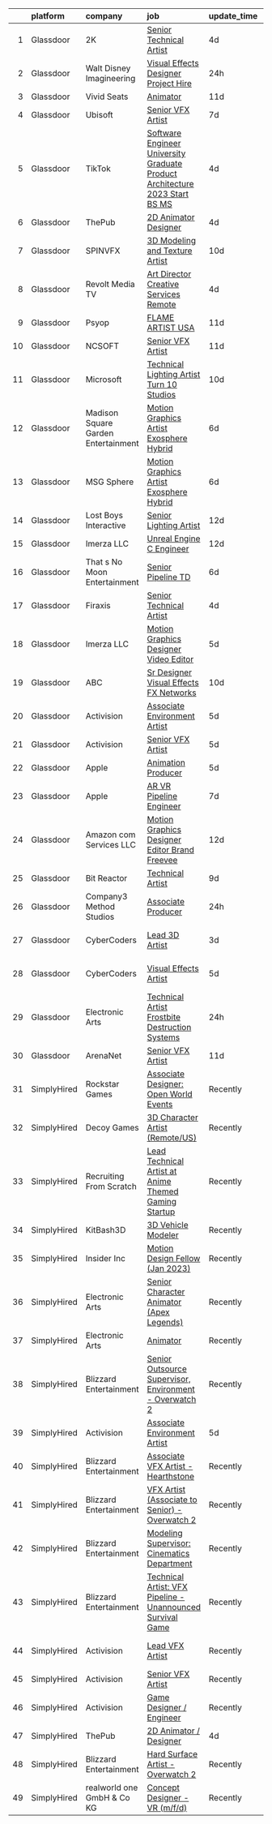 

|    | platform    | company                             | job                                                                                                                                                                                                                                                                                                                                                                                                                                                                                                                                                                                                                                                                                                                                                                                                                                                                                                                                                                                                                                                                                                                                                                                                                                                                                                                                                            | update_time   | location                       |
|---:|:------------|:------------------------------------|:---------------------------------------------------------------------------------------------------------------------------------------------------------------------------------------------------------------------------------------------------------------------------------------------------------------------------------------------------------------------------------------------------------------------------------------------------------------------------------------------------------------------------------------------------------------------------------------------------------------------------------------------------------------------------------------------------------------------------------------------------------------------------------------------------------------------------------------------------------------------------------------------------------------------------------------------------------------------------------------------------------------------------------------------------------------------------------------------------------------------------------------------------------------------------------------------------------------------------------------------------------------------------------------------------------------------------------------------------------------|:--------------|:-------------------------------|
|  1 | Glassdoor   | 2K                                  | [Senior Technical Artist](https://www.glassdoor.com/partner/jobListing.htm?pos=127&ao=1136043&s=58&guid=0000018359c22a05992c08ca38f1785f&src=GD_JOB_AD&t=SR&vt=w&ea=1&cs=1_a13d2618&cb=1663658240852&jobListingId=1008143333430&jrtk=3-0-1gdcs4ah8ii1l801-1gdcs4ahqg2ds800-c9e68923315849ab-)                                                                                                                                                                                                                                                                                                                                                                                                                                                                                                                                                                                                                                                                                                                                                                                                                                                                                                                                                                                                                                                                  | 4d            | Sparks Glencoe, MD             |
|  2 | Glassdoor   | Walt Disney Imagineering            | [Visual Effects Designer  Project Hire](https://www.glassdoor.com/partner/jobListing.htm?pos=101&ao=1110586&s=58&guid=0000018359c22a05992c08ca38f1785f&src=GD_JOB_AD&t=SR&vt=w&cs=1_4bbfdaba&cb=1663658240850&jobListingId=1008149797574&cpc=F41FEAB56D215062&jrtk=3-0-1gdcs4ah8ii1l801-1gdcs4ahqg2ds800-08734edc98213cb1--6NYlbfkN0DAFTyt7pbDCC2JPO79CSdi1dIb81yjczP5qsKcZIxgiYm3-7g-689UDqHItQTwke_1iYTX3ZIPK_p2U2SmgmUPBBM1sa_qXvgZ_RYurdh-p181xA1JoYNLkPfGMQHG5B88g_mdJRiIFx_NMvbfZ-lZTnWrzYvFT_WOEZ3HB8NRDOZDed5Pi7zL78eEXLPf5Vex-jzEFFyR1ZfGzGlnZoSFkNODFTH-sUdCF7TEKLbgtYQx2ZXVa0x_PLUQaBeh2e3GfscK5GmQx55Em7O_mhAzCcDHXoO9MlE1oW8Ly70HB7lI3Vl6xEXLwrAW2N6fto6Ger2k8-R0L1QW7e63MSYMzyzgFLQrVyTqJmqZmLlwMycqDg-44RRwyFoX7nPVE9Qn2nEmJG6hn1QlMZM45ejdjV9Lmtk8TJbNTcvVgpvTw5v6WblPPxqSb1YL6OVABxk%3D)                                                                                                                                                                                                                                                                                                                                                                                                                                                                                                                                                      | 24h           | Glendale, CA                   |
|  3 | Glassdoor   | Vivid Seats                         | [Animator](https://www.glassdoor.com/partner/jobListing.htm?pos=109&ao=1136043&s=58&guid=0000018359c22a05992c08ca38f1785f&src=GD_JOB_AD&t=SR&vt=w&cs=1_7b5833a2&cb=1663658240851&jobListingId=1008126512823&jrtk=3-0-1gdcs4ah8ii1l801-1gdcs4ahqg2ds800-8e9d053226ae77e5-)                                                                                                                                                                                                                                                                                                                                                                                                                                                                                                                                                                                                                                                                                                                                                                                                                                                                                                                                                                                                                                                                                      | 11d           | Remote                         |
|  4 | Glassdoor   | Ubisoft                             | [Senior VFX Artist](https://www.glassdoor.com/partner/jobListing.htm?pos=115&ao=1136043&s=58&guid=0000018359c22a05992c08ca38f1785f&src=GD_JOB_AD&t=SR&vt=w&cs=1_c7f2380e&cb=1663658240851&jobListingId=1008135525940&jrtk=3-0-1gdcs4ah8ii1l801-1gdcs4ahqg2ds800-ec4295f5cc4e276e-)                                                                                                                                                                                                                                                                                                                                                                                                                                                                                                                                                                                                                                                                                                                                                                                                                                                                                                                                                                                                                                                                             | 7d            | Cary, NC                       |
|  5 | Glassdoor   | TikTok                              | [Software Engineer  University Graduate  Product Architecture    2023 Start  BS MS ](https://www.glassdoor.com/partner/jobListing.htm?pos=105&ao=1136043&s=58&guid=0000018359c22a05992c08ca38f1785f&src=GD_JOB_AD&t=SR&vt=w&cs=1_6e12b65f&cb=1663658240850&jobListingId=1008142242897&jrtk=3-0-1gdcs4ah8ii1l801-1gdcs4ahqg2ds800-7aab6f1fddecc8de-)                                                                                                                                                                                                                                                                                                                                                                                                                                                                                                                                                                                                                                                                                                                                                                                                                                                                                                                                                                                                            | 4d            | Mountain View, CA              |
|  6 | Glassdoor   | ThePub                              | [2D Animator   Designer](https://www.glassdoor.com/partner/jobListing.htm?pos=106&ao=1136043&s=58&guid=0000018359c22a05992c08ca38f1785f&src=GD_JOB_AD&t=SR&vt=w&cs=1_63edc23c&cb=1663658240850&jobListingId=1008143841448&jrtk=3-0-1gdcs4ah8ii1l801-1gdcs4ahqg2ds800-478725d2c58d3591-)                                                                                                                                                                                                                                                                                                                                                                                                                                                                                                                                                                                                                                                                                                                                                                                                                                                                                                                                                                                                                                                                        | 4d            | Chicago, IL                    |
|  7 | Glassdoor   | SPINVFX                             | [3D Modeling and Texture Artist](https://www.glassdoor.com/partner/jobListing.htm?pos=111&ao=1136043&s=58&guid=0000018359c22a05992c08ca38f1785f&src=GD_JOB_AD&t=SR&vt=w&ea=1&cs=1_f41cd3f3&cb=1663658240851&jobListingId=1008129805093&jrtk=3-0-1gdcs4ah8ii1l801-1gdcs4ahqg2ds800-0013809610223a72-)                                                                                                                                                                                                                                                                                                                                                                                                                                                                                                                                                                                                                                                                                                                                                                                                                                                                                                                                                                                                                                                           | 10d           | Atlanta, GA                    |
|  8 | Glassdoor   | Revolt Media   TV                   | [Art Director  Creative Services    Remote](https://www.glassdoor.com/partner/jobListing.htm?pos=119&ao=1136043&s=58&guid=0000018359c22a05992c08ca38f1785f&src=GD_JOB_AD&t=SR&vt=w&ea=1&cs=1_4ecc1258&cb=1663658240852&jobListingId=1008143285487&jrtk=3-0-1gdcs4ah8ii1l801-1gdcs4ahqg2ds800-3569d11525b8b524-)                                                                                                                                                                                                                                                                                                                                                                                                                                                                                                                                                                                                                                                                                                                                                                                                                                                                                                                                                                                                                                                | 4d            | Los Angeles, CA                |
|  9 | Glassdoor   | Psyop                               | [FLAME ARTIST  USA ](https://www.glassdoor.com/partner/jobListing.htm?pos=122&ao=1136043&s=58&guid=0000018359c22a05992c08ca38f1785f&src=GD_JOB_AD&t=SR&vt=w&cs=1_52a478f7&cb=1663658240852&jobListingId=1008127903946&jrtk=3-0-1gdcs4ah8ii1l801-1gdcs4ahqg2ds800-a132f7ac49e6d83b-)                                                                                                                                                                                                                                                                                                                                                                                                                                                                                                                                                                                                                                                                                                                                                                                                                                                                                                                                                                                                                                                                            | 11d           | New York, NY                   |
| 10 | Glassdoor   | NCSOFT                              | [Senior VFX Artist](https://www.glassdoor.com/partner/jobListing.htm?pos=118&ao=1136043&s=58&guid=0000018359c22a05992c08ca38f1785f&src=GD_JOB_AD&t=SR&vt=w&ea=1&cs=1_94c9ba61&cb=1663658240851&jobListingId=1008127732861&jrtk=3-0-1gdcs4ah8ii1l801-1gdcs4ahqg2ds800-d473e9d297ca0c28-)                                                                                                                                                                                                                                                                                                                                                                                                                                                                                                                                                                                                                                                                                                                                                                                                                                                                                                                                                                                                                                                                        | 11d           | Bellevue, WA                   |
| 11 | Glassdoor   | Microsoft                           | [Technical Lighting Artist   Turn 10 Studios](https://www.glassdoor.com/partner/jobListing.htm?pos=120&ao=1136043&s=58&guid=0000018359c22a05992c08ca38f1785f&src=GD_JOB_AD&t=SR&vt=w&cs=1_5ce75b60&cb=1663658240852&jobListingId=1008129981036&jrtk=3-0-1gdcs4ah8ii1l801-1gdcs4ahqg2ds800-4918a6e6feee778c-)                                                                                                                                                                                                                                                                                                                                                                                                                                                                                                                                                                                                                                                                                                                                                                                                                                                                                                                                                                                                                                                   | 10d           | Redmond, WA                    |
| 12 | Glassdoor   | Madison Square Garden Entertainment | [Motion Graphics Artist  Exosphere    Hybrid](https://www.glassdoor.com/partner/jobListing.htm?pos=129&ao=1136043&s=58&guid=0000018359c22a05992c08ca38f1785f&src=GD_JOB_AD&t=SR&vt=w&cs=1_ae56833e&cb=1663658240852&jobListingId=1008137151674&jrtk=3-0-1gdcs4ah8ii1l801-1gdcs4ahqg2ds800-3dff6709842d7a85-)                                                                                                                                                                                                                                                                                                                                                                                                                                                                                                                                                                                                                                                                                                                                                                                                                                                                                                                                                                                                                                                   | 6d            | Burbank, CA                    |
| 13 | Glassdoor   | MSG Sphere                          | [Motion Graphics Artist  Exosphere    Hybrid](https://www.glassdoor.com/partner/jobListing.htm?pos=125&ao=1136043&s=58&guid=0000018359c22a05992c08ca38f1785f&src=GD_JOB_AD&t=SR&vt=w&cs=1_2129876e&cb=1663658240852&jobListingId=1008136910250&jrtk=3-0-1gdcs4ah8ii1l801-1gdcs4ahqg2ds800-ec7cc51d50d89f8a-)                                                                                                                                                                                                                                                                                                                                                                                                                                                                                                                                                                                                                                                                                                                                                                                                                                                                                                                                                                                                                                                   | 6d            | Burbank, CA                    |
| 14 | Glassdoor   | Lost Boys Interactive               | [Senior Lighting Artist](https://www.glassdoor.com/partner/jobListing.htm?pos=128&ao=1136043&s=58&guid=0000018359c22a05992c08ca38f1785f&src=GD_JOB_AD&t=SR&vt=w&ea=1&cs=1_5da14a37&cb=1663658240852&jobListingId=1008124948273&jrtk=3-0-1gdcs4ah8ii1l801-1gdcs4ahqg2ds800-26a4a2f30f46c7ef-)                                                                                                                                                                                                                                                                                                                                                                                                                                                                                                                                                                                                                                                                                                                                                                                                                                                                                                                                                                                                                                                                   | 12d           | Remote                         |
| 15 | Glassdoor   | Imerza  LLC                         | [Unreal Engine   C   Engineer](https://www.glassdoor.com/partner/jobListing.htm?pos=116&ao=1136043&s=58&guid=0000018359c22a05992c08ca38f1785f&src=GD_JOB_AD&t=SR&vt=w&ea=1&cs=1_38c554cc&cb=1663658240851&jobListingId=1008122462070&jrtk=3-0-1gdcs4ah8ii1l801-1gdcs4ahqg2ds800-e87ac44f608c4a3b-)                                                                                                                                                                                                                                                                                                                                                                                                                                                                                                                                                                                                                                                                                                                                                                                                                                                                                                                                                                                                                                                             | 12d           | Remote                         |
| 16 | Glassdoor   | That s No Moon Entertainment        | [Senior Pipeline TD](https://www.glassdoor.com/partner/jobListing.htm?pos=117&ao=1136043&s=58&guid=0000018359c22a05992c08ca38f1785f&src=GD_JOB_AD&t=SR&vt=w&ea=1&cs=1_d7818758&cb=1663658240851&jobListingId=1008136844111&jrtk=3-0-1gdcs4ah8ii1l801-1gdcs4ahqg2ds800-2ba417fc434ea6fe-)                                                                                                                                                                                                                                                                                                                                                                                                                                                                                                                                                                                                                                                                                                                                                                                                                                                                                                                                                                                                                                                                       | 6d            | Los Angeles, CA                |
| 17 | Glassdoor   | Firaxis                             | [Senior Technical Artist](https://www.glassdoor.com/partner/jobListing.htm?pos=130&ao=1136043&s=58&guid=0000018359c22a05992c08ca38f1785f&src=GD_JOB_AD&t=SR&vt=w&ea=1&cs=1_d55e9089&cb=1663658240853&jobListingId=1008143333402&jrtk=3-0-1gdcs4ah8ii1l801-1gdcs4ahqg2ds800-c36f510c0616c57d-)                                                                                                                                                                                                                                                                                                                                                                                                                                                                                                                                                                                                                                                                                                                                                                                                                                                                                                                                                                                                                                                                  | 4d            | Sparks Glencoe, MD             |
| 18 | Glassdoor   | Imerza  LLC                         | [Motion Graphics Designer Video Editor](https://www.glassdoor.com/partner/jobListing.htm?pos=110&ao=1136043&s=58&guid=0000018359c22a05992c08ca38f1785f&src=GD_JOB_AD&t=SR&vt=w&ea=1&cs=1_b5b3c158&cb=1663658240851&jobListingId=1008139170516&jrtk=3-0-1gdcs4ah8ii1l801-1gdcs4ahqg2ds800-ffb446c432583565-)                                                                                                                                                                                                                                                                                                                                                                                                                                                                                                                                                                                                                                                                                                                                                                                                                                                                                                                                                                                                                                                    | 5d            | Sarasota, FL                   |
| 19 | Glassdoor   | ABC                                 | [Sr  Designer  Visual Effects  FX Networks ](https://www.glassdoor.com/partner/jobListing.htm?pos=124&ao=1136043&s=58&guid=0000018359c22a05992c08ca38f1785f&src=GD_JOB_AD&t=SR&vt=w&cs=1_f7c0ec9b&cb=1663658240852&jobListingId=1008128862524&jrtk=3-0-1gdcs4ah8ii1l801-1gdcs4ahqg2ds800-76fb46310d1fe0e7-)                                                                                                                                                                                                                                                                                                                                                                                                                                                                                                                                                                                                                                                                                                                                                                                                                                                                                                                                                                                                                                                    | 10d           | Los Angeles, CA                |
| 20 | Glassdoor   | Activision                          | [Associate Environment Artist](https://www.glassdoor.com/partner/jobListing.htm?pos=113&ao=1136043&s=58&guid=0000018359c22a05992c08ca38f1785f&src=GD_JOB_AD&t=SR&vt=w&cs=1_70d7f027&cb=1663658240851&jobListingId=1008141048620&jrtk=3-0-1gdcs4ah8ii1l801-1gdcs4ahqg2ds800-d426e1abbae85a05-)                                                                                                                                                                                                                                                                                                                                                                                                                                                                                                                                                                                                                                                                                                                                                                                                                                                                                                                                                                                                                                                                  | 5d            | Carlsbad, CA                   |
| 21 | Glassdoor   | Activision                          | [Senior VFX Artist](https://www.glassdoor.com/partner/jobListing.htm?pos=108&ao=1136043&s=58&guid=0000018359c22a05992c08ca38f1785f&src=GD_JOB_AD&t=SR&vt=w&cs=1_316e4bc9&cb=1663658240850&jobListingId=1008139485844&jrtk=3-0-1gdcs4ah8ii1l801-1gdcs4ahqg2ds800-1aa7a9cdaa71a2d9-)                                                                                                                                                                                                                                                                                                                                                                                                                                                                                                                                                                                                                                                                                                                                                                                                                                                                                                                                                                                                                                                                             | 5d            | Novato, CA                     |
| 22 | Glassdoor   | Apple                               | [Animation Producer](https://www.glassdoor.com/partner/jobListing.htm?pos=114&ao=1136043&s=58&guid=0000018359c22a05992c08ca38f1785f&src=GD_JOB_AD&t=SR&vt=w&cs=1_6b28f874&cb=1663658240851&jobListingId=1008141069952&jrtk=3-0-1gdcs4ah8ii1l801-1gdcs4ahqg2ds800-253d8ad60a706612-)                                                                                                                                                                                                                                                                                                                                                                                                                                                                                                                                                                                                                                                                                                                                                                                                                                                                                                                                                                                                                                                                            | 5d            | Cupertino, CA                  |
| 23 | Glassdoor   | Apple                               | [AR VR Pipeline Engineer](https://www.glassdoor.com/partner/jobListing.htm?pos=102&ao=1110586&s=58&guid=0000018359c22a05992c08ca38f1785f&src=GD_JOB_AD&t=SR&vt=w&cs=1_e80cd127&cb=1663658240850&jobListingId=1008133141172&cpc=9908D8D4413DBB8A&jrtk=3-0-1gdcs4ah8ii1l801-1gdcs4ahqg2ds800-2379f138269ab6c9--6NYlbfkN0BvKrLyj5gPmtZO9T8euul8TCxuuKNOtzRJOomxnwSEodTz2Bc-sPZl1dBMH13w-jNU6qgfc5Ws1qOFAbWG9wRGF8UQmCtIGcQSLITXI7REWZwufvxwTr4teI-nkagU4dfq7sVRFTPjtt3stkW0W9FFLG5CCuMtTes_TpOqc3zYnXhe3BVoS3QziRCslHx7f-0lW4wx_p5lwIcZPxCSY-F6qPidFX3ppF3s9kDWnEFCixYo3y07BhlaHV1v6bIM9qSbJR-teY-WbzEjAmSnKMn2JD5NrVjxtIaoJblha41nc4PZ8ZVCsiw5qbtnIYduRLCrWanO3P40BULSwzs0NOKrIDTYh5fh_FNFXDpAOffqdpFLeDg__Pvlrqcv2SxYX9mgDTpToW2tUSPm-4ClfHAPPjWuwQJ4HkJl28MeqGjUMYqTJBhUXS-cScg8s_pZGC6BtjJRzpWe9PdgHr8V3xFjM-MBH3_fLKtGC7ici3MsSmUy12Y5gNr5cM3o7auNX1_4_BXfLjuEc3qWwChWgncuLcLpTE-euAyeN43Ng_8lhb8DrOOg-h0lzE1cZbb2tFEhj1q-Apf-PGnq2bujPdPTDih_pQ_0mDhoYlphuHIyrrhfLBMsygDSC2HQUoN-NnBzD9mI34WKyS0DSdt0vk88bR1I0-EpV_k2dmtniQnUU0sDFNF4KtRSkkm1zeMp4ilN49MdxLZb4lP2OehpxEQ05ikfih5QoRGhNPc6RDs4Kj4-1L74fLtK-KMnhUbl-dQAQ0VukfR3qy6APgIyvksXslGHxVzVGkXnmLpLbABJLrbDIQW2KnVwe0jifY7uS7XK19hgTsz3NwkFvyNSjcTohZpEGKEWmaQHP7vC5xcwdK0ZNqKz2TA1ENtu6V8ixn8wvYfdns9PjvYnu10dL1DUYxXw5PnIWDaiXAhly-LOocqrej2TrYgacSvDL7vuofRxg3hGkbTlSg%3D%3D)                      | 7d            | Seattle, WA                    |
| 24 | Glassdoor   | Amazon com Services LLC             | [Motion Graphics Designer   Editor  Brand  Freevee](https://www.glassdoor.com/partner/jobListing.htm?pos=107&ao=1136043&s=58&guid=0000018359c22a05992c08ca38f1785f&src=GD_JOB_AD&t=SR&vt=w&cs=1_905b80e6&cb=1663658240850&jobListingId=1008123980156&jrtk=3-0-1gdcs4ah8ii1l801-1gdcs4ahqg2ds800-4b03b318c5df0565-)                                                                                                                                                                                                                                                                                                                                                                                                                                                                                                                                                                                                                                                                                                                                                                                                                                                                                                                                                                                                                                             | 12d           | Culver City, CA                |
| 25 | Glassdoor   | Bit Reactor                         | [Technical Artist](https://www.glassdoor.com/partner/jobListing.htm?pos=126&ao=1136043&s=58&guid=0000018359c22a05992c08ca38f1785f&src=GD_JOB_AD&t=SR&vt=w&cs=1_1a91f547&cb=1663658240852&jobListingId=1008131334277&jrtk=3-0-1gdcs4ah8ii1l801-1gdcs4ahqg2ds800-ecbf8e66495545e3-)                                                                                                                                                                                                                                                                                                                                                                                                                                                                                                                                                                                                                                                                                                                                                                                                                                                                                                                                                                                                                                                                              | 9d            | Maryland                       |
| 26 | Glassdoor   | Company3 Method Studios             | [Associate Producer](https://www.glassdoor.com/partner/jobListing.htm?pos=112&ao=1136043&s=58&guid=0000018359c22a05992c08ca38f1785f&src=GD_JOB_AD&t=SR&vt=w&cs=1_99f7d252&cb=1663658240851&jobListingId=1008149552840&jrtk=3-0-1gdcs4ah8ii1l801-1gdcs4ahqg2ds800-6b882f279caf39a5-)                                                                                                                                                                                                                                                                                                                                                                                                                                                                                                                                                                                                                                                                                                                                                                                                                                                                                                                                                                                                                                                                            | 24h           | Santa Monica, CA               |
| 27 | Glassdoor   | CyberCoders                         | [Lead 3D Artist](https://www.glassdoor.com/partner/jobListing.htm?pos=104&ao=1110586&s=58&guid=0000018359c22a05992c08ca38f1785f&src=GD_JOB_AD&t=SR&vt=w&ea=1&cs=1_8eebae29&cb=1663658240850&jobListingId=1008146012847&cpc=2CAED5C921A5F994&jrtk=3-0-1gdcs4ah8ii1l801-1gdcs4ahqg2ds800-bb4245853e6f90e4--6NYlbfkN0CpFJQzrgRR8WqXWK1qKKEqALWJw739KlKqr2H-MSI4eoBlI4EFrmor2FYZMP3muM0tqmUw6C3hYIzbHmJE2nhJ1kzLpHfACD6DMBLhTp4493SU4YUOIpw7aF2EWcVFncrgR22d5HIp7kfmjjICDKj8tJUJNhEjr-y0_-GBEV20siF5vuI8e3-UoYaqH7f925ZuvP97hGcHdNd_MW3MXjbMAJ_WingRdKQ3173zsmvfg5zYNfQ79imIVBbbDyg8dupNgq4efV0MTHxTQ1vanAJEHzLHTSQxkF2hhjGhqFuQ-L8_Vm0cpz-3UBSkXYGQu0bpr9N3dohn3gLqIcFL4thLtvWZSdnADizhKyQC4Rz7WQDXRIoEkPOCU8EU_XX24fXoe9Ge0P17AaiVIc1R8S0JiQJZ6w5c5WURV--Ksqc0zZYUFf81lOTAyKyiCKuj_PnXwoBGADSkwT8mttampXWKLXYvAiV4FksoE8wMidr80tCGjyWi9HrriZe5JMPdgPuVV1tORKQB2gDpliQUXBuIcpQRyh_X1zsYeDY11B9jKmcthzDUcjy-eN5GeoI2rYjr5iuAGQ__6u9ltgMGROqoMY_0mSVbBR9Uw8rHEg3yMseaV2pyzdaRDLH1BEWy4oMEE1ash0HseyHUyeHSTEy5NuUcmUp8GxDZGBEMbcw6iHVXWbddQb_zabvE-IttbRQ9B1QJwpSH7wRQPgPQYyknh7XOOChk2xRZd5thZ451cFGn5Ik5qJYRbeKcPOak3iJUwzxylBLeDtlL1XRrBYWk-lHv6KC3GB5L-z1etmvkqThD3YRZgbGPtD6kr-00LWHqYffVfLHl4BKh1CBWi2-DQBYcflAcjVmLI1ank-DdA3VvzrdQ4SJA3risbyfXDhnkUaMwbnzvEOUoSKl3XzIkZpX-NDNxsbZsWIBfpQjIoLXl92aj9zkW5yIKq6EzHcF-t2U6lo_IfacvXyccvnOnH950GLUMGmY%3D)        | 3d            | Los Angeles, CA                |
| 28 | Glassdoor   | CyberCoders                         | [Visual Effects Artist](https://www.glassdoor.com/partner/jobListing.htm?pos=103&ao=1110586&s=58&guid=0000018359c22a05992c08ca38f1785f&src=GD_JOB_AD&t=SR&vt=w&ea=1&cs=1_cf380822&cb=1663658240850&jobListingId=1008140369643&cpc=451933188B21919D&jrtk=3-0-1gdcs4ah8ii1l801-1gdcs4ahqg2ds800-d5c7a249f8dcd86c--6NYlbfkN0CpFJQzrgRR8WqXWK1qKKEqALWJw739KlKqr2H-MSI4eoBlI4EFrmor2FYZMP3muM2qU_lxeZ-TX3AgR04QhDVNujFk5HvIaA0I7DJFRALEGAmEv_J3MlA00uidDpjAtPOJTHijGJDXEXHIL7gZeB8rUL1E_a6VgFlfLEriE01yK-mLZNVWzipNHXN_5jKuTdKVbM027eehnpHWyrIz1uAbVMJuKmUsQS6NXo34SlgyDytVkdaiNT7EV4nLrZD1uWm_2nqwhEJga1aftUkmuA4g-TzNh08qoXMGNpdWwt8TNsK60W7U_K6VNN4xKs9CQsjWqLgQNedCtnPuEgEDa3KX-BmEek0DILYzHKF0K_YDQnw6TnYSU0zh2UqGk3zAEvfuEhMd-qU8YuZDdI0iwozjiIzPZ4KzrQ5_iSRCJfZttae0DuohGBnDeaHaccewpVHUZkcm2uEpXFSl2BZ7fhHKSNDDTokVmVtJoXvp7efYYjNAcO7YyuhTOCpM1U-TCFChln78WLWnB7Lt-0VfFU3lwZY_TYYW01L_czLR-GW7IFZE05gJrB-X5tjoYLKnPid3Fp7gBnESb2ZqX8QgKOpSHl39dIR9_LpWOtbD4hG_ss4ZSfhjHf4jOuBje2lfN1hkGczqhgT9QEBtLOwuouGklicmQNjhnaaChpHark9P4i_UeV0RTAwawSGEOW9PIKoX6p-nOQTB3NV9203SETDc6jFFz-LMEC9vhKWuPeOebI-19PE_Qa2fyR0a41k319w_IeeB7sha8Exza9zsAYFE36KAP_-LOQ_o9t-jX-PujYsI_6I2LSeLTpgRFi1laQCnCehZGpdAgRkh7AMer4Gw_nvhPUfiIH58atUY1d6fRtQCgECeDT_DpeJZU2r9X8uqU2sE06Hvs0-Xs-Ids-BsfPkKWBtMZQxO1xpXJ-jTmuRzjf6wMJQqK5Kd0FHYIbvz0xhsoetLCq8w78DdnZsWVSWXsUGbcVI%3D) | 5d            | Los Angeles, CA                |
| 29 | Glassdoor   | Electronic Arts                     | [Technical Artist   Frostbite Destruction Systems](https://www.glassdoor.com/partner/jobListing.htm?pos=123&ao=1136043&s=58&guid=0000018359c22a05992c08ca38f1785f&src=GD_JOB_AD&t=SR&vt=w&cs=1_6ccf5fdf&cb=1663658240852&jobListingId=1008148901713&jrtk=3-0-1gdcs4ah8ii1l801-1gdcs4ahqg2ds800-09431d3bbf5d43bd-)                                                                                                                                                                                                                                                                                                                                                                                                                                                                                                                                                                                                                                                                                                                                                                                                                                                                                                                                                                                                                                              | 24h           | Seattle, WA                    |
| 30 | Glassdoor   | ArenaNet                            | [Senior VFX Artist](https://www.glassdoor.com/partner/jobListing.htm?pos=121&ao=1136043&s=58&guid=0000018359c22a05992c08ca38f1785f&src=GD_JOB_AD&t=SR&vt=w&cs=1_3ebc13fb&cb=1663658240852&jobListingId=1008127732862&jrtk=3-0-1gdcs4ah8ii1l801-1gdcs4ahqg2ds800-e30a801131ccff1a-)                                                                                                                                                                                                                                                                                                                                                                                                                                                                                                                                                                                                                                                                                                                                                                                                                                                                                                                                                                                                                                                                             | 11d           | Bellevue, WA                   |
| 31 | SimplyHired | Rockstar Games                      | [Associate Designer: Open World Events](https://www.simplyhired.com/job/vdV8vlT3gviLv2JCIKjxS72bf-KmVFeMRA0oYSRtEaTI4YyrugfY7Q?q=vfx+designer)                                                                                                                                                                                                                                                                                                                                                                                                                                                                                                                                                                                                                                                                                                                                                                                                                                                                                                                                                                                                                                                                                                                                                                                                                 | Recently      | Carlsbad, CA                   |
| 32 | SimplyHired | Decoy Games                         | [3D Character Artist (Remote/US)](https://www.simplyhired.com/job/2pdzH7NW4b6HupBXXwMD-TzjHUzZYN3gk_wk0itLAnARFJpOKKvVpA?q=vfx+designer)                                                                                                                                                                                                                                                                                                                                                                                                                                                                                                                                                                                                                                                                                                                                                                                                                                                                                                                                                                                                                                                                                                                                                                                                                       | Recently      | Boston, MA                     |
| 33 | SimplyHired | Recruiting From Scratch             | [Lead Technical Artist at Anime Themed Gaming Startup](https://www.simplyhired.com/job/GOXgE_kYG7XtkITjgeAsUMFLClG5jg1OeehJcw_PEmpiIAWE2ciScw?q=vfx+designer)                                                                                                                                                                                                                                                                                                                                                                                                                                                                                                                                                                                                                                                                                                                                                                                                                                                                                                                                                                                                                                                                                                                                                                                                  | Recently      | San Francisco, CA +2 locations |
| 34 | SimplyHired | KitBash3D                           | [3D Vehicle Modeler](https://www.simplyhired.com/job/VwgC9IB3ym8a8J0kNrymmSSw5lslDouDxa5vl13riEBIvSMSPqRqXA?q=vfx+designer)                                                                                                                                                                                                                                                                                                                                                                                                                                                                                                                                                                                                                                                                                                                                                                                                                                                                                                                                                                                                                                                                                                                                                                                                                                    | Recently      | Remote                         |
| 35 | SimplyHired | Insider Inc                         | [Motion Design Fellow (Jan 2023)](https://www.simplyhired.com/job/pmYeYtm8-jU5dXg2CxnkZdS5y4mzMQ99BQJbxZQfc1pYkdsoUFeyeA?q=vfx+designer)                                                                                                                                                                                                                                                                                                                                                                                                                                                                                                                                                                                                                                                                                                                                                                                                                                                                                                                                                                                                                                                                                                                                                                                                                       | Recently      | New York, NY                   |
| 36 | SimplyHired | Electronic Arts                     | [Senior Character Animator (Apex Legends)](https://www.simplyhired.com/job/LPXbfasbzUnfAAR9-jPoxjcKJi0QINlejZyXc59jUy2ElDepLjb7rA?q=vfx+designer)                                                                                                                                                                                                                                                                                                                                                                                                                                                                                                                                                                                                                                                                                                                                                                                                                                                                                                                                                                                                                                                                                                                                                                                                              | Recently      | Los Angeles, CA                |
| 37 | SimplyHired | Electronic Arts                     | [Animator](https://www.simplyhired.com/job/Sv4J4jhMlv3yr73aY2mdhaCDWGgQJZiKvBFnTCZDXiWmRx5dZJzRZA?q=vfx+designer)                                                                                                                                                                                                                                                                                                                                                                                                                                                                                                                                                                                                                                                                                                                                                                                                                                                                                                                                                                                                                                                                                                                                                                                                                                              | Recently      | Orlando, FL                    |
| 38 | SimplyHired | Blizzard Entertainment              | [Senior Outsource Supervisor, Environment - Overwatch 2](https://www.simplyhired.com/job/baWn5MyjJmuExvuiW6_ujSXeF21UCTDq9SifGL1Q_-8FqwNJPF_SQQ?q=vfx+designer)                                                                                                                                                                                                                                                                                                                                                                                                                                                                                                                                                                                                                                                                                                                                                                                                                                                                                                                                                                                                                                                                                                                                                                                                | Recently      | Irvine, CA                     |
| 39 | SimplyHired | Activision                          | [Associate Environment Artist](https://www.simplyhired.com/job/lm9MoaO1TUuZEPpQuWBnajQizAxrXNf--CiO_bMR_jTH5U9jRyRsew?q=vfx+designer)                                                                                                                                                                                                                                                                                                                                                                                                                                                                                                                                                                                                                                                                                                                                                                                                                                                                                                                                                                                                                                                                                                                                                                                                                          | 5d            | Carlsbad, CA                   |
| 40 | SimplyHired | Blizzard Entertainment              | [Associate VFX Artist - Hearthstone](https://www.simplyhired.com/job/npzx9Srzh2nXb282llyE7B1XTbu3nGO2QQfd8rYbVSIH0uXj-hjJhQ?q=vfx+designer)                                                                                                                                                                                                                                                                                                                                                                                                                                                                                                                                                                                                                                                                                                                                                                                                                                                                                                                                                                                                                                                                                                                                                                                                                    | Recently      | Irvine, CA                     |
| 41 | SimplyHired | Blizzard Entertainment              | [VFX Artist (Associate to Senior) - Overwatch 2](https://www.simplyhired.com/job/2d70J5UkkZ2YmvlvJfcaEqf0vVFEZwLt57euRMmQlk3Afx_2Q_gYzw?q=vfx+designer)                                                                                                                                                                                                                                                                                                                                                                                                                                                                                                                                                                                                                                                                                                                                                                                                                                                                                                                                                                                                                                                                                                                                                                                                        | Recently      | Irvine, CA                     |
| 42 | SimplyHired | Blizzard Entertainment              | [Modeling Supervisor: Cinematics Department](https://www.simplyhired.com/job/sfOILQZbFHZAxPz0pkkKCSovSg0CltzY_szoR-1XJaWYjVih18s4VQ?q=vfx+designer)                                                                                                                                                                                                                                                                                                                                                                                                                                                                                                                                                                                                                                                                                                                                                                                                                                                                                                                                                                                                                                                                                                                                                                                                            | Recently      | Irvine, CA                     |
| 43 | SimplyHired | Blizzard Entertainment              | [Technical Artist: VFX Pipeline - Unannounced Survival Game](https://www.simplyhired.com/job/LjBYXeLA-0AxbmaC_Dh8JjcU3tj0mP9A7-gFBd5X7Pw0qOUAh1F8tg?q=vfx+designer)                                                                                                                                                                                                                                                                                                                                                                                                                                                                                                                                                                                                                                                                                                                                                                                                                                                                                                                                                                                                                                                                                                                                                                                            | Recently      | Irvine, CA                     |
| 44 | SimplyHired | Activision                          | [Lead VFX Artist](https://www.simplyhired.com/job/skG9lF8-lNblYoscV_4ZkShrtKrP6Wjg7CtMgNvznLa_luoDQ-mzww?q=vfx+designer)                                                                                                                                                                                                                                                                                                                                                                                                                                                                                                                                                                                                                                                                                                                                                                                                                                                                                                                                                                                                                                                                                                                                                                                                                                       | Recently      | Santa Monica, CA               |
| 45 | SimplyHired | Activision                          | [Senior VFX Artist](https://www.simplyhired.com/job/ju-32_qKzbUaOzRUaA2lC5FIioEdIz3MKmvtSR6sd0YAcvc3X9XyyA?q=vfx+designer)                                                                                                                                                                                                                                                                                                                                                                                                                                                                                                                                                                                                                                                                                                                                                                                                                                                                                                                                                                                                                                                                                                                                                                                                                                     | Recently      | Middleton, WI                  |
| 46 | SimplyHired | Activision                          | [Game Designer / Engineer](https://www.simplyhired.com/job/mvyJVImSNkRNGU7RQRq9NK4bP0WyGwVdbqKTESj9aJHphHk9dScNEg?q=vfx+designer)                                                                                                                                                                                                                                                                                                                                                                                                                                                                                                                                                                                                                                                                                                                                                                                                                                                                                                                                                                                                                                                                                                                                                                                                                              | Recently      | Austin, TX                     |
| 47 | SimplyHired | ThePub                              | [2D Animator / Designer](https://www.simplyhired.com/job/oZZEdheO4lkc_JXRYHcnwev8ZwB1kkTJEsdy0Uz-wdGwjoDPjIpnXQ?q=vfx+designer)                                                                                                                                                                                                                                                                                                                                                                                                                                                                                                                                                                                                                                                                                                                                                                                                                                                                                                                                                                                                                                                                                                                                                                                                                                | 4d            | Chicago, IL                    |
| 48 | SimplyHired | Blizzard Entertainment              | [Hard Surface Artist - Overwatch 2](https://www.simplyhired.com/job/6UbuxcizWm0FGl0VWvCtYyHq-2-jjcWZ_YsxRvD4XaS9M8_zOx_FMA?q=vfx+designer)                                                                                                                                                                                                                                                                                                                                                                                                                                                                                                                                                                                                                                                                                                                                                                                                                                                                                                                                                                                                                                                                                                                                                                                                                     | Recently      | Irvine, CA                     |
| 49 | SimplyHired | realworld one GmbH & Co KG          | [Concept Designer - VR (m/f/d)](https://www.simplyhired.com/job/9M9B0HjzlxbnEWwSs63j38J2jv4QAGwRz17kgQnuQPJjtHPVVTunxA?q=vfx+designer)                                                                                                                                                                                                                                                                                                                                                                                                                                                                                                                                                                                                                                                                                                                                                                                                                                                                                                                                                                                                                                                                                                                                                                                                                         | Recently      | Remote                         |